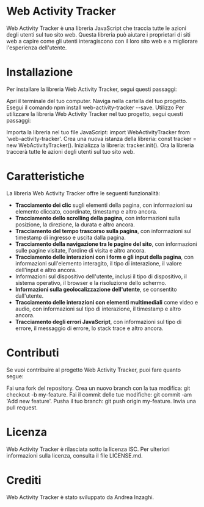 # Web Activity Tracker
Web Activity Tracker è una libreria JavaScript che traccia tutte le azioni degli utenti sul tuo sito web. Questa libreria può aiutare i proprietari di siti web a capire come gli utenti interagiscono con il loro sito web e a migliorare l'esperienza dell'utente.

# Installazione
Per installare la libreria Web Activity Tracker, segui questi passaggi:

Apri il terminale del tuo computer.
Naviga nella cartella del tuo progetto.
Esegui il comando npm install web-activity-tracker --save.
Utilizzo
Per utilizzare la libreria Web Activity Tracker nel tuo progetto, segui questi passaggi:

Importa la libreria nel tuo file JavaScript: import WebActivityTracker from 'web-activity-tracker'.
Crea una nuova istanza della libreria: const tracker = new WebActivityTracker().
Inizializza la libreria: tracker.init().
Ora la libreria traccerà tutte le azioni degli utenti sul tuo sito web.

# Caratteristiche
La libreria Web Activity Tracker offre le seguenti funzionalità:
<ul>
  <li><b>Tracciamento dei clic</b> sugli elementi della pagina, con informazioni su elemento cliccato, coordinate, timestamp e altro ancora.</li>
  <li><b>Tracciamento dello scrolling della pagina</b>, con informazioni sulla posizione, la direzione, la durata e altro ancora.</li>
  <li><b>Tracciamento del tempo trascorso sulla pagina</b>, con informazioni sul timestamp di ingresso e uscita dalla pagina.</li>
  <li><b>Tracciamento della navigazione tra le pagine del sito</b>, con informazioni sulle pagine visitate, l'ordine di visita e altro ancora.</li>
  <li><b>Tracciamento delle interazioni con i form e gli input della pagina</b>, con informazioni sull'elemento interagito, il tipo di interazione, il valore dell'input e altro ancora.</li>
  <li>Informazioni sul dispositivo dell'utente, inclusi il tipo di dispositivo, il sistema operativo, il browser e la risoluzione dello schermo.</li>
  <li><b>Informazioni sulla geolocalizzazione dell'utente</b>, se consentito dall'utente.</li>
  <li><b>Tracciamento delle interazioni con elementi multimediali</b> come video e audio, con informazioni sul tipo di interazione, il timestamp e altro ancora.</li>
  <li><b>Tracciamento degli errori JavaScript</b>, con informazioni sul tipo di errore, il messaggio di errore, lo stack trace e altro ancora.</li>
</ul>

# Contributi
Se vuoi contribuire al progetto Web Activity Tracker, puoi fare quanto segue:

Fai una fork del repository.
Crea un nuovo branch con la tua modifica: git checkout -b my-feature.
Fai il commit delle tue modifiche: git commit -am 'Add new feature'.
Pusha il tuo branch: git push origin my-feature.
Invia una pull request.

# Licenza
Web Activity Tracker è rilasciata sotto la licenza ISC. Per ulteriori informazioni sulla licenza, consulta il file LICENSE.md.

# Crediti
Web Activity Tracker è stato sviluppato da Andrea Inzaghi.
